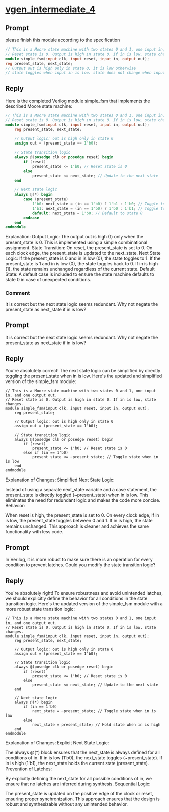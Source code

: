 # [vgen_intermediate_4](https://github.com/shailja-thakur/VGen/blob/main/prompts-and-testbenches/intermediate4/prompt2_simple-fsm.v)
## Prompt
please finish this module according to the specification
```verilog
// This is a Moore state machine with two states 0 and 1, one input in, and one output out. 
// Reset state is 0. Output is high in state 0. If in is low, state changes.
module simple_fsm(input clk, input reset, input in, output out);
reg present_state, next_state;
// Output out is high only in state 0, it is low otherwise
// state toggles when input in is low. state does not change when input in is high
```
## Reply
Here is the completed Verilog module simple_fsm that implements the described Moore state machine:
```verilog
// This is a Moore state machine with two states 0 and 1, one input in, and one output out. 
// Reset state is 0. Output is high in state 0. If in is low, state changes.
module simple_fsm(input clk, input reset, input in, output out);
    reg present_state, next_state;

    // Output logic: out is high only in state 0
    assign out = (present_state == 1'b0);

    // State transition logic
    always @(posedge clk or posedge reset) begin
        if (reset)
            present_state <= 1'b0; // Reset state is 0
        else
            present_state <= next_state; // Update to the next state
    end

    // Next state logic
    always @(*) begin
        case (present_state) 
            1'b0: next_state = (in == 1'b0) ? 1'b1 : 1'b0; // Toggle to state 1 if in is low
            1'b1: next_state = (in == 1'b0) ? 1'b0 : 1'b1; // Toggle to state 0 if in is low
            default: next_state = 1'b0; // Default to state 0
        endcase
    end
endmodule
```
Explanation:
Output Logic: The output out is high (1) only when the present_state is 0. This is implemented using a simple combinational assignment.
State Transition:
On reset, the present_state is set to 0.
On each clock edge, the present_state is updated to the next_state.
Next State Logic:
If the present_state is 0 and in is low (0), the state toggles to 1.
If the present_state is 1 and in is low (0), the state toggles back to 0.
If in is high (1), the state remains unchanged regardless of the current state.
Default State: A default case is included to ensure the state machine defaults to state 0 in case of unexpected conditions.
### Comment
It is correct but the next state logic seems redundant. Why not negate the present_state as next_state if in is low?
## Prompt
It is correct but the next state logic seems redundant. Why not negate the present_state as next_state if in is low?
## Reply
You're absolutely correct! The next state logic can be simplified by directly toggling the present_state when in is low. Here's the updated and simplified version of the simple_fsm module:
```
// This is a Moore state machine with two states 0 and 1, one input in, and one output out. 
// Reset state is 0. Output is high in state 0. If in is low, state changes.
module simple_fsm(input clk, input reset, input in, output out);
    reg present_state;

    // Output logic: out is high only in state 0
    assign out = (present_state == 1'b0);

    // State transition logic
    always @(posedge clk or posedge reset) begin
        if (reset)
            present_state <= 1'b0; // Reset state is 0
        else if (in == 1'b0)
            present_state <= ~present_state; // Toggle state when in is low
    end
endmodule
```
Explanation of Changes:
Simplified Next State Logic:

Instead of using a separate next_state variable and a case statement, the present_state is directly toggled (~present_state) when in is low.
This eliminates the need for redundant logic and makes the code more concise.
Behavior:

When reset is high, the present_state is set to 0.
On every clock edge, if in is low, the present_state toggles between 0 and 1.
If in is high, the state remains unchanged.
This approach is cleaner and achieves the same functionality with less code.
## Prompt
In Verilog, it is more robust to make sure there is an operation for every condition to prevent latches. Could you modify the state transition logic?
## Reply
You're absolutely right! To ensure robustness and avoid unintended latches, we should explicitly define the behavior for all conditions in the state transition logic. Here's the updated version of the simple_fsm module with a more robust state transition logic:
```
// This is a Moore state machine with two states 0 and 1, one input in, and one output out. 
// Reset state is 0. Output is high in state 0. If in is low, state changes.
module simple_fsm(input clk, input reset, input in, output out);
    reg present_state, next_state;

    // Output logic: out is high only in state 0
    assign out = (present_state == 1'b0);

    // State transition logic
    always @(posedge clk or posedge reset) begin
        if (reset)
            present_state <= 1'b0; // Reset state is 0
        else
            present_state <= next_state; // Update to the next state
    end

    // Next state logic
    always @(*) begin
        if (in == 1'b0)
            next_state = ~present_state; // Toggle state when in is low
        else
            next_state = present_state; // Hold state when in is high
    end
endmodule
```
Explanation of Changes:
Explicit Next State Logic:

The always @(*) block ensures that the next_state is always defined for all conditions of in.
If in is low (1'b0), the next_state toggles (~present_state).
If in is high (1'b1), the next_state holds the current state (present_state).
Prevention of Latches:

By explicitly defining the next_state for all possible conditions of in, we ensure that no latches are inferred during synthesis.
Sequential Logic:

The present_state is updated on the positive edge of the clock or reset, ensuring proper synchronization.
This approach ensures that the design is robust and synthesizable without any unintended behavior.



